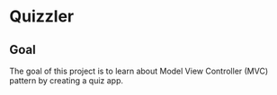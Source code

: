 #  Quizzler

## Goal

The goal of this project is to learn about Model View Controller (MVC) pattern by creating a quiz app. 





